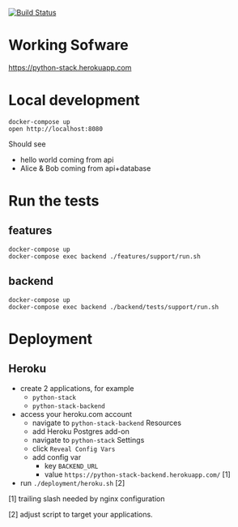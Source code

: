 [![Build Status](https://github.com/ericminio/python-stack/actions/workflows/python.yml/badge.svg)](https://github.com/ericminio/python-stack/actions)

# Working Sofware

https://python-stack.herokuapp.com

# Local development
```
docker-compose up
open http://localhost:8080
```
Should see 
- hello world coming from api
- Alice & Bob coming from api+database

# Run the tests

## features
```
docker-compose up
docker-compose exec backend ./features/support/run.sh
```

## backend
```
docker-compose up
docker-compose exec backend ./backend/tests/support/run.sh
```

# Deployment

## Heroku

- create 2 applications, for example
    - `python-stack`
    - `python-stack-backend`
- access your heroku.com account
    - navigate to `python-stack-backend` Resources
    - add Heroku Postgres add-on
    - navigate to `python-stack` Settings
    - click `Reveal Config Vars`
    - add config var 
        - key `BACKEND_URL`
        - value `https://python-stack-backend.herokuapp.com/` [1]
- run `./deployment/heroku.sh` [2]

[1] trailing slash needed by nginx configuration

[2] adjust script to target your applications.
